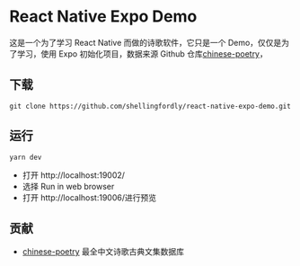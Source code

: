 # React Native Expo Demo

这是一个为了学习 React Native 而做的诗歌软件，它只是一个 Demo，仅仅是为了学习，使用 Expo 初始化项目，数据来源 Github 仓库[chinese-poetry](https://github.com/anncwb/vue-vben-admin)，

## 下载

```
git clone https://github.com/shellingfordly/react-native-expo-demo.git
```

## 运行

```
yarn dev
```

- 打开 http://localhost:19002/
- 选择 Run in web browser
- 打开 http://localhost:19006/进行预览

## 贡献

- [chinese-poetry](https://github.com/anncwb/vue-vben-admin) 最全中文诗歌古典文集数据库
